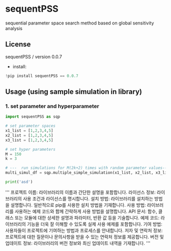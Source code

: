 # sequentPSS
sequential parameter space search method based on global sensitivity analysis


## License
sequentPSS / version 0.0.7
- install:

```python
!pip install sequentPSS == 0.0.7
```

## Usage (using sample simulation in library)
### 1. set parameter and hyperparameter

``` python
import sequentPSS as sqp

# set parameter spaces
x1_list = [1,2,3,4,5]
x2_list = [1,2,3,4,5]
x3_list = [1,2,3,4,5]

# set hyper parameters
M = 150
k = 3

# ---  run simulations for M(2k+2) times with random parameter values---
multi_simul_df = sqp.multiple_simple_simulation(x1_list, x2_list, x3_list, M, k) 

print('asd')
```









'''
프로젝트 이름: 라이브러리의 이름과 간단한 설명을 포함합니다.
라이선스 정보: 라이브러리의 사용 조건과 라이선스를 명시합니다.
설치 방법: 라이브러리를 설치하는 방법을 설명합니다. 일반적으로 pip를 사용한 설치 방법을 기재합니다.
사용 방법: 라이브러리를 사용하는 예제 코드와 함께 간략하게 사용 방법을 설명합니다.
API 문서: 함수, 클래스 또는 모듈에 대한 상세한 설명과 파라미터, 반환 값 등을 기술합니다.
예제 코드: 라이브러리의 기능을 더욱 잘 이해할 수 있도록 실제 사용 예제를 포함합니다.
기여 방법: 사용자들이 프로젝트에 기여하는 방법과 프로세스를 안내합니다.
저자 및 연락처 정보: 프로젝트에 대한 질문이나 문의사항을 받을 수 있는 연락처 정보를 제공합니다.
버전 및 업데이트 정보: 라이브러리의 버전 정보와 최신 업데이트 내역을 기재합니다.
'''